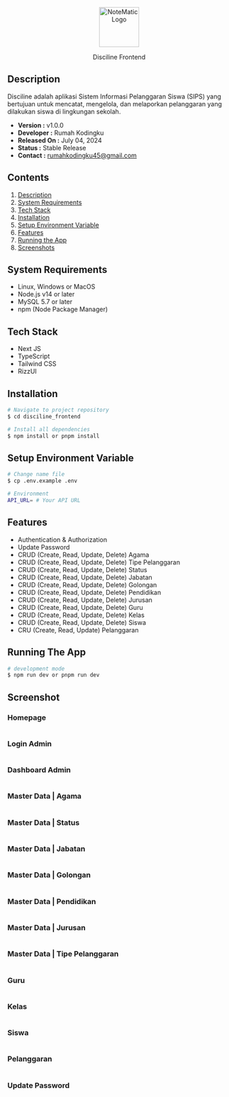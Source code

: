 <p align="center">
  <a href="#" target="blank"><img src="./public/images/logo_light.png" width="90" alt="NoteMatic Logo" /></a>
</p>

<p align="center">Disciline Frontend</p>
<p align="center">

## Description

Disciline adalah aplikasi Sistem Informasi Pelanggaran Siswa (SIPS) yang bertujuan untuk mencatat, mengelola, dan melaporkan pelanggaran yang dilakukan siswa di lingkungan sekolah.

- **Version :** v1.0.0
- **Developer :** Rumah Kodingku
- **Released On :** July 04, 2024
- **Status :** Stable Release
- **Contact :** [rumahkodingku45@gmail.com](mailto:rumahkodingku45@gmail.com)

## Contents

1. [Description](#description)
2. [System Requirements](#system-requirements)
3. [Tech Stack](#tech-stack)
4. [Installation](#installation)
5. [Setup Environment Variable](#setup-environtment-variable)
6. [Features](#features)
7. [Running the App](#running-the-app)
8. [Screenshots](#screenshots)

## System Requirements

- Linux, Windows or MacOS
- Node.js v14 or later
- MySQL 5.7 or later
- npm (Node Package Manager)

## Tech Stack

- Next JS
- TypeScript
- Tailwind CSS
- RizzUI

## Installation

```bash
# Navigate to project repository
$ cd disciline_frontend

# Install all dependencies
$ npm install or pnpm install
```

## Setup Environment Variable

```bash
# Change name file
$ cp .env.example .env

# Environment
API_URL= # Your API URL
```

## Features

- Authentication & Authorization
- Update Password
- CRUD (Create, Read, Update, Delete) Agama
- CRUD (Create, Read, Update, Delete) Tipe Pelanggaran
- CRUD (Create, Read, Update, Delete) Status
- CRUD (Create, Read, Update, Delete) Jabatan
- CRUD (Create, Read, Update, Delete) Golongan
- CRUD (Create, Read, Update, Delete) Pendidikan
- CRUD (Create, Read, Update, Delete) Jurusan
- CRUD (Create, Read, Update, Delete) Guru
- CRUD (Create, Read, Update, Delete) Kelas
- CRUD (Create, Read, Update, Delete) Siswa
- CRU (Create, Read, Update) Pelanggaran

## Running The App

```bash
# development mode
$ npm run dev or pnpm run dev
```

## Screenshot

### Homepage

<img src="./public/images/screenshots/1.Beranda.png" alt="" />

### Login Admin

<img src="./public/images/screenshots/2.login_admin.png" alt="" />

### Dashboard Admin

<img src="./public/images/screenshots/3.dashboard_admin1.png" alt="" />

### Master Data | Agama

<img src="./public/images/screenshots/4.agama.png" alt="" />

### Master Data | Status

<img src="./public/images/screenshots/5.status.png" alt="" />

### Master Data | Jabatan

<img src="./public/images/screenshots/6.jabatan.png" alt="" />

### Master Data | Golongan

<img src="./public/images/screenshots/7.golongan.png" alt="" />

### Master Data | Pendidikan

<img src="./public/images/screenshots/8.pendidikan.png" alt="" />

### Master Data | Jurusan

<img src="./public/images/screenshots/9.jurusan.png" alt="" />

### Master Data | Tipe Pelanggaran

<img src="./public/images/screenshots/10.tipe_pelanggaran.png" alt="" />

### Guru

<img src="./public/images/screenshots/11.guru.png" alt="" />

### Kelas

<img src="./public/images/screenshots/12.kelas.png" alt="" />

### Siswa

<img src="./public/images/screenshots/13.siswa.png" alt="" />

### Pelanggaran

<img src="./public/images/screenshots/14.pelanggaran.png" alt="" />

### Update Password

<img src="./public/images/screenshots/15.update_password.png" alt="" />
